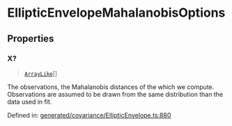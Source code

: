 # EllipticEnvelopeMahalanobisOptions

## Properties

### X?

> [`ArrayLike`](../types/ArrayLike.md)[]

The observations, the Mahalanobis distances of the which we compute. Observations are assumed to be drawn from the same distribution than the data used in fit.

Defined in:  [generated/covariance/EllipticEnvelope.ts:880](https://github.com/transitive-bullshit/scikit-learn-ts/blob/92ab806/packages/sklearn/src/generated/covariance/EllipticEnvelope.ts#L880)
